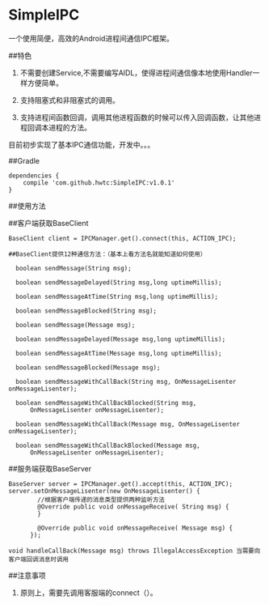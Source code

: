 # SimpleIPC
一个使用简便，高效的Android进程间通信IPC框架。


##特色

1. 不需要创建Service,不需要编写AIDL，使得进程间通信像本地使用Handler一样方便简单。

2. 支持阻塞式和非阻塞式的调用。

3. 支持进程间函数回调，调用其他进程函数的时候可以传入回调函数，让其他进程回调本进程的方法。

目前初步实现了基本IPC通信功能，开发中。。。


##Gradle

```
dependencies {
    compile 'com.github.hwtc:SimpleIPC:v1.0.1'
}
```



##使用方法

##客户端获取BaseClient
```
BaseClient client = IPCManager.get().connect(this, ACTION_IPC);

##BaseClient提供12种通信方法：（基本上看方法名就能知道如何使用）

  boolean sendMessage(String msg);

  boolean sendMessageDelayed(String msg,long uptimeMillis);

  boolean sendMessageAtTime(String msg,long uptimeMillis);

  boolean sendMessageBlocked(String msg);

  boolean sendMessage(Message msg);

  boolean sendMessageDelayed(Message msg,long uptimeMillis);

  boolean sendMessageAtTime(Message msg,long uptimeMillis);

  boolean sendMessageBlocked(Message msg);

  boolean sendMessageWithCallBack(String msg, OnMessageLisenter onMessageLisenter);

  boolean sendMessageWithCallBackBlocked(String msg,
      OnMessageLisenter onMessageLisenter);

  boolean sendMessageWithCallBack(Message msg, OnMessageLisenter onMessageLisenter);

  boolean sendMessageWithCallBackBlocked(Message msg,
      OnMessageLisenter onMessageLisenter);
```

##服务端获取BaseServer
```
BaseServer server = IPCManager.get().accept(this, ACTION_IPC);
server.setOnMessageLisenter(new OnMessageLisenter() {
        //根据客户端传递的消息类型提供两种监听方法
        @Override public void onMessageReceive( String msg) {
        }

        @Override public void onMessageReceive( Message msg) {
      });
      
void handleCallBack(Message msg) throws IllegalAccessException 当需要向客户端回调消息时调用

```


##注意事项

1. 原则上，需要先调用客服端的connect（）。



